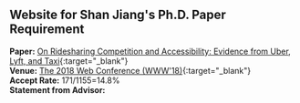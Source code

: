 ## Website for Shan Jiang's Ph.D. Paper Requirement  

**Paper:** [On Ridesharing Competition and Accessibility: Evidence from Uber, Lyft, and Taxi](http://shanjiang.me/publications/www18_paper.pdf){:target="_blank"}  
**Venue:** [The 2018 Web Conference (WWW'18)](https://www2018.thewebconf.org/){:target="_blank"}  
**Accept Rate:** 171/1155=14.8%  
**Statement from Advisor:**
